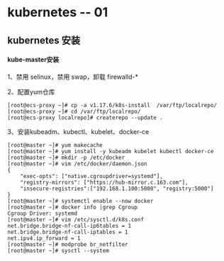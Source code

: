 # kubernetes -- 01

## kubernetes 安装

#### kube-master安装

1、禁用 selinux，禁用 swap，卸载 firewalld-*

2、配置yum仓库

```shell
[root@ecs-proxy ~]# cp -a v1.17.6/k8s-install  /var/ftp/localrepo/
[root@ecs-proxy ~]# cd /var/ftp/localrepo/
[root@ecs-proxy localrepo]# createrepo --update .
```

3、安装kubeadm、kubectl、kubelet、docker-ce

```shell
[root@master ~]# yum makecache
[root@master ~]# yum install -y kubeadm kubelet kubectl docker-ce
[root@master ~]# mkdir -p /etc/docker
[root@master ~]# vim /etc/docker/daemon.json 
{
    "exec-opts": ["native.cgroupdriver=systemd"],
    "registry-mirrors": ["https://hub-mirror.c.163.com"],
    "insecure-registries":["192.168.1.100:5000", "registry:5000"]
}
[root@master ~]# systemctl enable --now docker
[root@master ~]# docker info |grep Cgroup
Cgroup Driver: systemd
[root@master ~]# vim /etc/sysctl.d/k8s.conf
net.bridge.bridge-nf-call-ip6tables = 1
net.bridge.bridge-nf-call-iptables = 1
net.ipv4.ip_forward = 1
[root@master ~]# modprobe br_netfilter
[root@master ~]# sysctl --system
```

